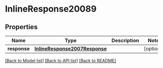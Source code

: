# InlineResponse20089

## Properties
Name | Type | Description | Notes
------------ | ------------- | ------------- | -------------
**response** | [**InlineResponse2007Response**](InlineResponse2007Response.md) |  | [optional] 

[[Back to Model list]](../README.md#documentation-for-models) [[Back to API list]](../README.md#documentation-for-api-endpoints) [[Back to README]](../README.md)



